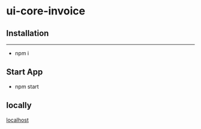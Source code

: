 # ui-core-invoice

## Installation
****
- npm i

## Start App

- npm start
    
## locally

<a href="http://localhost:3000/" target="_blank">localhost</a>
